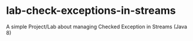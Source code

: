 # lab-check-exceptions-in-streams
A simple Project/Lab about managing Checked Exception in Streams  (Java 8)
